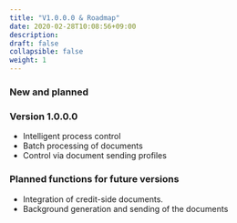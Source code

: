 ```yaml
---
title: "V1.0.0.0 & Roadmap"
date: 2020-02-28T10:08:56+09:00
description: 
draft: false
collapsible: false
weight: 1
---
```

### New and planned

### Version 1.0.0.0
- Intelligent process control
- Batch processing of documents
- Control via document sending profiles

### Planned functions for future versions
- Integration of credit-side documents.
- Background generation and sending of the documents